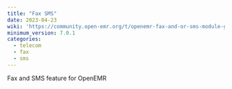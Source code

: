 ```yaml
---
title: "Fax SMS"
date: 2023-04-23
wiki: 'https://community.open-emr.org/t/openemr-fax-and-or-sms-module-guide/20273'
minimum_version: 7.0.1
categories:
  - telecom
  - fax
  - sms
---
```

Fax and SMS feature for OpenEMR
<!--more-->
